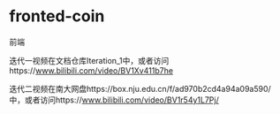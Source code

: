 # fronted-coin

前端

迭代一视频在文档仓库Iteration_1中，或者访问https://www.bilibili.com/video/BV1Xv411b7he

迭代二视频在南大网盘https://box.nju.edu.cn/f/ad970b2cd4a94a09a590/ 中，或者访问https://www.bilibili.com/video/BV1r54y1L7Pj/